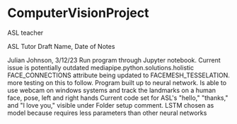 # ComputerVisionProject
ASL teacher

ASL Tutor Draft
Name, Date of Notes

Julian Johnson, 3/12/23
Run program through Jupyter notebook. 
Current issue is potentially outdated mediapipe.python.solutions.holistic FACE_CONNECTIONS attribute being updated to FACEMESH_TESSELATION.
more testing on this to follow. 
Program built up to neural network. 
Is able to use webcam on windows systems and track the landmarks on a human face, pose, left and right hands
Current code set for ASL's "hello," "thanks," and "I love you," visible under Folder setup comment. 
LSTM chosen as model because requires less parameters than other neural networks 
